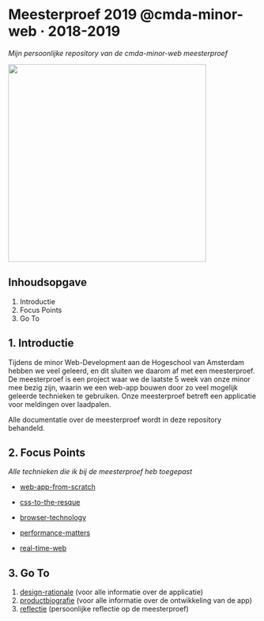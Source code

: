 # Meesterproef 2019 @cmda-minor-web · 2018-2019
_Mijn persoonlijke repository van de cmda-minor-web meesterproef_

<img src="https://i.ibb.co/Lzv6CW9/image.png" height="400px">

## Inhoudsopgave
1. Introductie
2. Focus Points
3. Go To
   
## 1. Introductie
Tijdens de minor Web-Development aan de Hogeschool van Amsterdam hebben we veel geleerd, en dit sluiten we daarom af met een meesterproef. De meesterproef is een project waar we de laatste 5 week van onze minor mee bezig zijn, waarin we een web-app bouwen door zo veel mogelijk geleerde technieken te gebruiken. Onze meesterproef betreft een applicatie voor meldingen over laadpalen.

Alle documentatie over de meesterproef wordt in deze repository behandeld.

## 2. Focus Points
_Alle technieken die ik bij de meesterproef heb toegepast_

- [web-app-from-scratch](https://github.com/roobinh/web-app-from-scratch-18-19)

- [css-to-the-resque](https://github.com/roobinh/css-to-the-rescue-1819)

- [browser-technology](https://github.com/roobinh/browser-technologies-1819)

- [performance-matters](https://github.com/roobinh/performance-matters-1819)

- [real-time-web](https://github.com/roobinh/real-time-web-1819)

## 3. Go To
1. [design-rationale](https://laadpaal.gitbook.io/de-meldpaal-design-rationale/) (voor alle informatie over de applicatie)
2. [productbiografie](https://github.com/roobinh/meesterproef-1819/blob/master/product-biografie/README.md) (voor alle informatie over de ontwikkeling van de app)
3. [reflectie](https://github.com/roobinh/meesterproef-1819/blob/master/reflectie/README.md) (persoonlijke reflectie op de meesterproef)